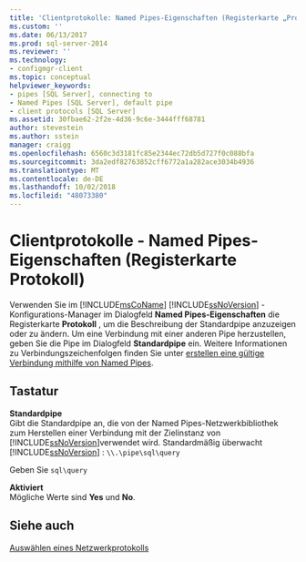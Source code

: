 ```yaml
---
title: 'Clientprotokolle: Named Pipes-Eigenschaften (Registerkarte „Protokoll“) | Microsoft-Dokumentation'
ms.custom: ''
ms.date: 06/13/2017
ms.prod: sql-server-2014
ms.reviewer: ''
ms.technology:
- configmgr-client
ms.topic: conceptual
helpviewer_keywords:
- pipes [SQL Server], connecting to
- Named Pipes [SQL Server], default pipe
- client protocols [SQL Server]
ms.assetid: 30fbae62-2f2e-4d36-9c6e-3444fff68781
author: stevestein
ms.author: sstein
manager: craigg
ms.openlocfilehash: 6560c3d3181fc85e2344ec72db5d727f0c088bfa
ms.sourcegitcommit: 3da2edf82763852cff6772a1a282ace3034b4936
ms.translationtype: MT
ms.contentlocale: de-DE
ms.lasthandoff: 10/02/2018
ms.locfileid: "48073380"
---
```

# <a name="client-protocols---named-pipes-properties-protocol-tab"></a>Clientprotokolle - Named Pipes-Eigenschaften (Registerkarte Protokoll)
  Verwenden Sie im [!INCLUDE[msCoName](../../includes/msconame-md.md)] [!INCLUDE[ssNoVersion](../../includes/ssnoversion-md.md)] -Konfigurations-Manager im Dialogfeld **Named Pipes-Eigenschaften** die Registerkarte **Protokoll** , um die Beschreibung der Standardpipe anzuzeigen oder zu ändern. Um eine Verbindung mit einer anderen Pipe herzustellen, geben Sie die Pipe im Dialogfeld **Standardpipe** ein. Weitere Informationen zu Verbindungszeichenfolgen finden Sie unter [erstellen eine gültige Verbindung mithilfe von Named Pipes](../../../2014/tools/configuration-manager/creating-a-valid-connection-string-using-named-pipes.md).  
  
## <a name="options"></a>Tastatur  
 **Standardpipe**  
 Gibt die Standardpipe an, die von der Named Pipes-Netzwerkbibliothek zum Herstellen einer Verbindung mit der Zielinstanz von [!INCLUDE[ssNoVersion](../../includes/ssnoversion-md.md)]verwendet wird. Standardmäßig überwacht [!INCLUDE[ssNoVersion](../../includes/ssnoversion-md.md)] : `\\.\pipe\sql\query`  
  
 Geben Sie `sql\query`  
  
 **Aktiviert**  
 Mögliche Werte sind **Yes** und **No**.  
  
## <a name="see-also"></a>Siehe auch  
 [Auswählen eines Netzwerkprotokolls](../../../2014/tools/configuration-manager/choosing-a-network-protocol.md)  
  
  
